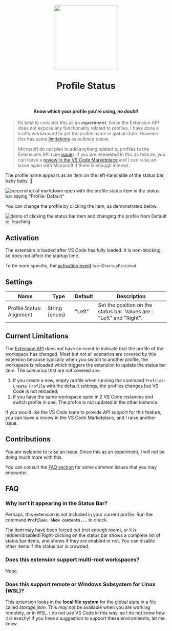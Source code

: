 <h1 align="center">
  <br>
    <img align="center" src="img/logo.png" width="200">
  <br>
	<br>
  Profile Status
  <br>
  <br>
</h1>
<h4 align="center">Know which your profile you're using, <em>no doubt</em>!</h4>

> Its best to consider this as an ***experiment***. Since the Extension API does not expose any functionality related to profiles, I have done a crafty workaround to get the profile name in global state. However this has some [limitations](#current-limitations) as outlined below.
>
> Microsoft do *not* plan to add anything related to profiles to the Extensions API (see [issue](https://github.com/microsoft/vscode/issues/208195#issuecomment-2046778283)). If you are interested in this as feature, you can leave a [review in the VS Code Marketplace](https://marketplace.visualstudio.com/items?itemName=robole.profile-status&ssr=false#review-details) and I can raise an issue again with Microsoft if there is enough interest.

The profile name appears as an item on the left-hand side of the status bar, baby baby. 👊

![screenshot of markdown open with the profile status item in the status bar saying "Profile: Default"](img/screenshot-statusbar.png)

You can change the profile by clicking the item, as demonstrated below.

![demo of clicking the status bar item and changing the profile from Default to Teaching](img/demo.webp)

## Activation

The extension is loaded after VS Code has fully loaded. It is non-blocking, so does not affect the startup time.

To be more specific, the [activation event](https://code.visualstudio.com/api/references/activation-events) is `onStartupFinished`.

## Settings

| Name                                               | Type    | Default | Description                                            |
| -------------------------------------------------- | ------- | ------- | ------------------------------------------------------ |
| Profile Status: Alignment | String (enum) | "Left"   | Set the position on the status bar. Values are : "Left" and "Right".|

## Current Limitations

The [Extension API](https://code.visualstudio.com/api) does not have an event to indicate that the profile of the workspace has changed. Most but not all scenarios are covered by this extension because typically when you switch to another profile, the workspace is reloaded which triggers the extension to update the status bar item. The scenarios that are not covered are:
1. If you create a new, empty profile when running the command `Profiles: Create Profile` with the default settings, the profiles changes but VS Code is not reloaded;
1. If you have the same workspace open in 2 VS Code instances and switch profile in one. The profile is not updated in the other instance.

If you would like the VS Code team to provide API support for this feature, you can leave a review in the VS Code Marketplace, and I raise another issue.

## Contributions

You are welcome to raise an issue. Since this as an experiment, I will not be doing much more with this.

You can consult the [FAQ section](#faq) for some common issues that you may encounter.

## FAQ

### Why isn't it appearing in the Status Bar?

Perhaps, this extension is not included in your current profile. Run the command **`Profiles: Show contents...`** to check.

The item may have been forced out (not enough room), or it is hidden/disabled! Right-clicking on the status bar shows a complete list of status bar items, and shows if they are enabled or not. You can disable other items if the status bar is crowded.

### Does this extension support multi-root workspaces?

Nope.

### Does this support remote or Windows Subsystem for Linux (WSL)?

This extension looks in the **local file system** for the global state in a file called *storage.json*. This *may not* be available when you are working remotely, or in WSL. I do not use VS Code in this way, so I do not know how it is exactly! If you have a suggestion to support these environments, let me know.
